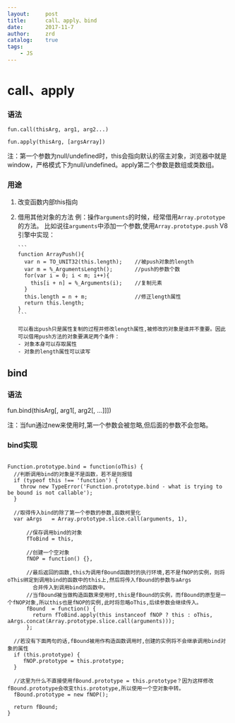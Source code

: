 ```yaml
---
layout:     post
title:      call、apply、bind
date:       2017-11-7
author:     zrd
catalog:    true
tags:
    - JS
---
```


# call、apply

### 语法

`fun.call(thisArg, arg1, arg2...)`

`fun.apply(thisArg, [argsArray])`

注：第一个参数为null/undefined时，this会指向默认的宿主对象，浏览器中就是window，严格模式下为null/undefined。apply第二个参数是数组或类数组。

### 用途

1. 改变函数内部this指向
2. 借用其他对象的方法
   例：操作`arguments`的时候，经常借用`Array.prototype`的方法。
       比如说往`arguments`中添加一个参数,使用`Array.prototype.push`
       V8引擎中实现：
       
       ```
       function ArrayPush(){
         var n = TO_UNIT32(this.length);    //被push对象的length
         var m = %_ArgumentsLength();       //push的参数个数
         for(var i = 0; i < m; i++){
           this[i + n] = %_Arguments(i);    //复制元素
         }
         this.length = n + m;               //修正length属性
         return this.length;
       }
       ```
       
       可以看出push只是属性复制的过程并修改length属性,被修改的对象是谁并不重要。因此可以借用push方法的对象要满足两个条件：
       - 对象本身可以存取属性
       - 对象的length属性可以读写
       
## bind

### 语法

fun.bind(thisArg[, arg1[, arg2[, ...]]])

注：当fun通过new来使用时,第一个参数会被忽略,但后面的参数不会忽略。

### bind实现

```

Function.prototype.bind = function(oThis) {
  //判断调用bind的对象是不是函数，若不是则报错
  if (typeof this !== 'function') {
    throw new TypeError('Function.prototype.bind - what is trying to be bound is not callable');
  }
  
  //取得传入bind的除了第一个参数的参数,函数柯里化
  var aArgs   = Array.prototype.slice.call(arguments, 1),
      
      //保存调用bind的对象
      fToBind = this,
      
      //创建一个空对象
      fNOP = function() {},
      
      //最后返回的函数,this为调用fBound函数时的执行环境,若不是fNOP的实例，则将oThis绑定到调用bind的函数中的this上,然后将传入fBound的参数与aArgs
        合并传入到调用bind的函数中。
      //当fBound被当做构造函数来使用时,this是fBound的实例，而fBound的原型是一个fNOP对象,所以this也是fNOP的实例,此时将忽略oThis,后续参数会继续传入。
      fBound  = function() {
        return fToBind.apply(this instanceof fNOP ? this : oThis, aArgs.concat(Array.prototype.slice.call(arguments)));
      };
  
  //若没有下面两句的话,fBound被用作构造函数调用时,创建的实例将不会继承调用bind对象的属性
  if (this.prototype) {
     fNOP.prototype = this.prototype; 
  }
  
  //这里为什么不直接使用fBound.prototype = this.prototype？因为这样修改fBound.prototype会改变this.prototype,所以使用一个空对象中转。
  fBound.prototype = new fNOP();

  return fBound;
}

```























       
       
       
       
       
       
       
       
